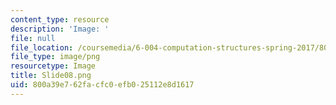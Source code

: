 ```yaml
---
content_type: resource
description: 'Image: '
file: null
file_location: /coursemedia/6-004-computation-structures-spring-2017/800a39e762facfc0efb025112e8d1617_Slide08.png
file_type: image/png
resourcetype: Image
title: Slide08.png
uid: 800a39e7-62fa-cfc0-efb0-25112e8d1617
---
```

